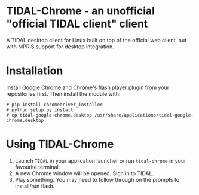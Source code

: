 # TIDAL-Chrome - an unofficial "official TIDAL client" client

A TIDAL desktop client for Linux built on top of the official web client, but with MPRIS support for desktop 
integration.

# Installation

Install Google Chrome and Chrome's flash player plugin from your repositories first. Then install the module with:

    # pip install chromedriver_installer 
    # python setup.py install
    # cp tidal-google-chrome.desktop /usr/share/applications/tidal-google-chrome.desktop

# Using TIDAL-Chrome

1. Launch `TIDAL` in your application launcher or run `tidal-chrome` in your favourite terminal.
2. A new Chrome window will be opened. Sign in to TIDAL.
3. Play something. You may need to follow through on the prompts to install/run flash.
